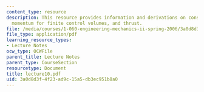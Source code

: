 ```yaml
---
content_type: resource
description: This resource provides information and derivations on conservation of
  momentum for finite control volumes, and thrust.
file: /media/courses/1-060-engineering-mechanics-ii-spring-2006/3a0d8d3f4f23ad9c15a5db3ec951b8a0_lecture10.pdf
file_type: application/pdf
learning_resource_types:
- Lecture Notes
ocw_type: OCWFile
parent_title: Lecture Notes
parent_type: CourseSection
resourcetype: Document
title: lecture10.pdf
uid: 3a0d8d3f-4f23-ad9c-15a5-db3ec951b8a0
---
```

